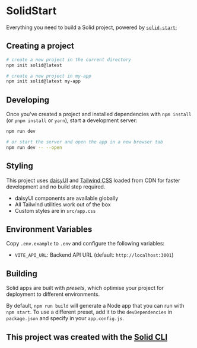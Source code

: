 # SolidStart

Everything you need to build a Solid project, powered by [`solid-start`](https://start.solidjs.com);

## Creating a project

```bash
# create a new project in the current directory
npm init solid@latest

# create a new project in my-app
npm init solid@latest my-app
```

## Developing

Once you've created a project and installed dependencies with `npm install` (or `pnpm install` or `yarn`), start a development server:

```bash
npm run dev

# or start the server and open the app in a new browser tab
npm run dev -- --open
```

## Styling

This project uses [daisyUI](https://daisyui.com/) and [Tailwind CSS](https://tailwindcss.com/) loaded from CDN for faster development and no build step required.

- daisyUI components are available globally
- All Tailwind utilities work out of the box
- Custom styles are in `src/app.css`

## Environment Variables

Copy `.env.example` to `.env` and configure the following variables:

- `VITE_API_URL`: Backend API URL (default: `http://localhost:3001`)

## Building

Solid apps are built with _presets_, which optimise your project for deployment to different environments.

By default, `npm run build` will generate a Node app that you can run with `npm start`. To use a different preset, add it to the `devDependencies` in `package.json` and specify in your `app.config.js`.

## This project was created with the [Solid CLI](https://github.com/solidjs-community/solid-cli)
